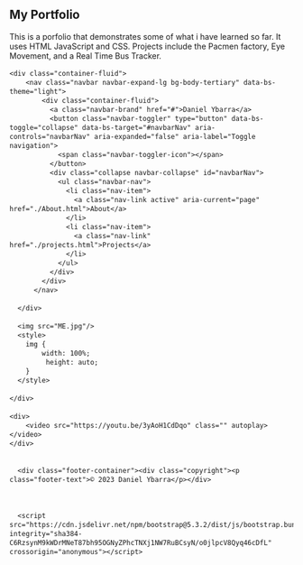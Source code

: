 ## My Portfolio
This is a porfolio that demonstrates some of what i have learned so far. It uses HTML JavaScript and CSS. Projects include the Pacmen factory, Eye Movement, and a Real Time Bus Tracker.
<!DOCTYPE html>
<html lang="en">
<head>
    <meta charset="UTF-8">
    <title>Daniel Ybarra</title>
    <link href="https://cdn.jsdelivr.net/npm/bootstrap@5.1.3/dist/css/bootstrap.min.css" rel="stylesheet" integrity="sha384-1BmE4kWBq78iYhFldvKuhfTAU6auU8tT94WrHftjDbrCEXSU1oBoqyl2QvZ6jIW3" crossorigin="anonymous"> 
</head>
<body>


    <div class="container-fluid">
        <nav class="navbar navbar-expand-lg bg-body-tertiary" data-bs-theme="light">
            <div class="container-fluid">
              <a class="navbar-brand" href="#">Daniel Ybarra</a>
              <button class="navbar-toggler" type="button" data-bs-toggle="collapse" data-bs-target="#navbarNav" aria-controls="navbarNav" aria-expanded="false" aria-label="Toggle navigation">
                <span class="navbar-toggler-icon"></span>
              </button>
              <div class="collapse navbar-collapse" id="navbarNav">
                <ul class="navbar-nav">
                  <li class="nav-item">
                    <a class="nav-link active" aria-current="page" href="./About.html">About</a>
                  </li>
                  <li class="nav-item">
                    <a class="nav-link" href="./projects.html">Projects</a>
                  </li>
                </ul>
              </div>
            </div>
          </nav>
    
      </div>
     
      <img src="ME.jpg"/>
      <style>
        img {
            width: 100%;
             height: auto;
        }
      </style>
     
    </div>
      
    <div>
        <video src="https://youtu.be/3yAoH1CdDqo" class="" autoplay></video>
    </div>
      

      <div class="footer-container"><div class="copyright"><p class="footer-text">© 2023 Daniel Ybarra</p></div>
    


      <script src="https://cdn.jsdelivr.net/npm/bootstrap@5.3.2/dist/js/bootstrap.bundle.min.js" integrity="sha384-C6RzsynM9kWDrMNeT87bh95OGNyZPhcTNXj1NW7RuBCsyN/o0jlpcV8Qyq46cDfL" crossorigin="anonymous"></script>
</body>
</html>
